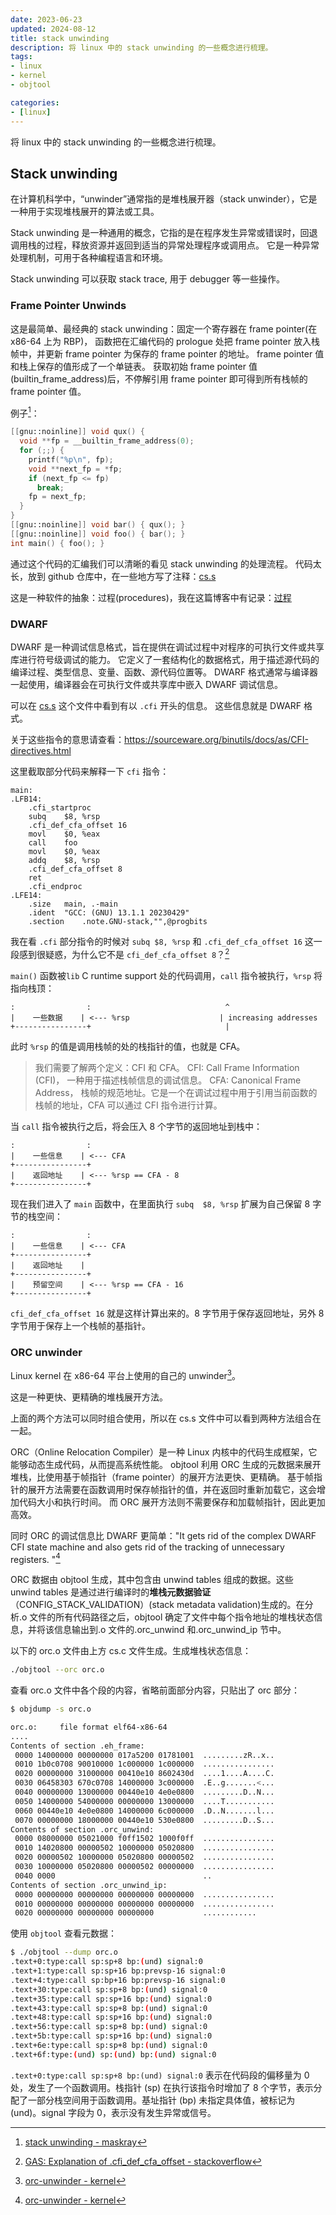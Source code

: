 ```yaml
---
date: 2023-06-23
updated: 2024-08-12
title: stack unwinding
description: 将 linux 中的 stack unwinding 的一些概念进行梳理。
tags:
- linux
- kernel
- objtool

categories:
- [linux]
---
```


将 linux 中的 stack unwinding 的一些概念进行梳理。

## Stack unwinding

在计算机科学中，“unwinder”通常指的是堆栈展开器（stack unwinder），它是一种用于实现堆栈展开的算法或工具。

Stack unwinding 是一种通用的概念，它指的是在程序发生异常或错误时，回退调用栈的过程，释放资源并返回到适当的异常处理程序或调用点。
它是一种异常处理机制，可用于各种编程语言和环境。

Stack unwinding 可以获取 stack trace, 用于 debugger 等一些操作。

### Frame Pointer Unwinds

这是最简单、最经典的 stack unwinding：固定一个寄存器在 frame pointer(在 x86-64 上为 RBP)，
函数把在汇编代码的 prologue 处把 frame pointer 放入栈帧中，并更新 frame pointer 为保存的 frame pointer 的地址。 frame pointer 值和栈上保存的值形成了一个单链表。
获取初始 frame pointer 值(builtin_frame_address)后，不停解引用 frame pointer 即可得到所有栈帧的 frame pointer 值。

例子[^1]：

```c
[[gnu::noinline]] void qux() {
  void **fp = __builtin_frame_address(0);
  for (;;) {
    printf("%p\n", fp);
    void **next_fp = *fp;
    if (next_fp <= fp)
      break;
    fp = next_fp;
  }
}
[[gnu::noinline]] void bar() { qux(); }
[[gnu::noinline]] void foo() { bar(); }
int main() { foo(); }
```

通过这个代码的汇编我们可以清晰的看见 stack unwinding 的处理流程。
代码太长，放到 github 仓库中，在一些地方写了注释：[cs.s](https://github.com/Xunop/notes/blob/main/linux/stack_unwinding/cs.s)

这是一种软件的抽象：过程(procedures)，我在这篇博客中有记录：[过程](https://blog.fooo.in/2023/06/23/CS/cs-procedure)

### DWARF

DWARF 是一种调试信息格式，旨在提供在调试过程中对程序的可执行文件或共享库进行符号级调试的能力。
它定义了一套结构化的数据格式，用于描述源代码的编译过程、类型信息、变量、函数、源代码位置等。
DWARF 格式通常与编译器一起使用，编译器会在可执行文件或共享库中嵌入 DWARF 调试信息。

可以在 [cs.s](https://github.com/Xunop/notes/blob/main/linux/stack_unwinding/cs.s) 这个文件中看到有以 `.cfi` 开头的信息。
这些信息就是 DWARF 格式。

关于这些指令的意思请查看：https://sourceware.org/binutils/docs/as/CFI-directives.html

这里截取部分代码来解释一下 `cfi` 指令：

```assembly
main:
.LFB14:
	.cfi_startproc
	subq	$8, %rsp
	.cfi_def_cfa_offset 16
	movl	$0, %eax
	call	foo
	movl	$0, %eax
	addq	$8, %rsp
	.cfi_def_cfa_offset 8
	ret
	.cfi_endproc
.LFE14:
	.size	main, .-main
	.ident	"GCC: (GNU) 13.1.1 20230429"
	.section	.note.GNU-stack,"",@progbits
```

我在看 `.cfi` 部分指令的时候对 `subq $8, %rsp` 和 `.cfi_def_cfa_offset 16` 这一段感到很疑惑，为什么它不是 `cfi_def_cfa_offset 8`？[^2]

`main()` 函数被`lib` C runtime support 处的代码调用，`call` 指令被执行，`%rsp` 将指向栈顶：

```
:                :                              ^
|    一些数据    | <--- %rsp                    | increasing addresses
+----------------+                              |
```

此时 `%rsp` 的值是调用栈帧的处的栈指针的值，也就是 CFA。

> 我们需要了解两个定义：CFI 和 CFA。
> CFI: Call Frame Information (CFI)， 一种用于描述栈帧信息的调试信息。
> CFA: Canonical Frame Address， 栈帧的规范地址。它是一个在调试过程中用于引用当前函数的栈帧的地址，CFA 可以通过 CFI 指令进行计算。

当 `call` 指令被执行之后，将会压入 8 个字节的返回地址到栈中：

```
:                :
|    一些信息    | <--- CFA
+----------------+
|    返回地址    | <--- %rsp == CFA - 8
+----------------+
```

现在我们进入了 `main` 函数中，在里面执行 `subq	$8, %rsp` 扩展为自己保留 8 字节的栈空间：

```
:                :
|    一些信息    | <--- CFA
+----------------+
|    返回地址    |
+----------------+
|    预留空间    | <--- %rsp == CFA - 16
+----------------+
```

`cfi_def_cfa_offset 16` 就是这样计算出来的。8 字节用于保存返回地址，另外 8 字节用于保存上一个栈帧的基指针。

### ORC unwinder

Linux kernel 在 x86-64 平台上使用的自己的 unwinder[^3]。

这是一种更快、更精确的堆栈展开方法。

上面的两个方法可以同时组合使用，所以在 cs.s 文件中可以看到两种方法组合在一起。

ORC（Online Relocation Compiler）是一种 Linux 内核中的代码生成框架，它能够动态生成代码，从而提高系统性能。
objtool 利用 ORC 生成的元数据来展开堆栈，比使用基于帧指针（frame pointer）的展开方法更快、更精确。
基于帧指针的展开方法需要在函数调用时保存帧指针的值，并在返回时重新加载它，这会增加代码大小和执行时间。
而 ORC 展开方法则不需要保存和加载帧指针，因此更加高效。

同时 ORC 的调试信息比 DWARF 更简单："It gets rid of the complex DWARF CFI state machine and also gets rid of the tracking of unnecessary registers. "[^3]

ORC 数据由 objtool 生成，其中包含由 unwind tables 组成的数据。这些 unwind tables 是通过进行编译时的**堆栈元数据验证**（CONFIG_STACK_VALIDATION）(stack metadata validation)生成的。在分析.o 文件的所有代码路径之后，objtool 确定了文件中每个指令地址的堆栈状态信息，并将该信息输出到.o 文件的.orc_unwind 和.orc_unwind_ip 节中。

以下的 orc.o 文件由上方 cs.c 文件生成。生成堆栈状态信息：

```bash
./objtool --orc orc.o
```

查看 orc.o 文件中各个段的内容，省略前面部分内容，只贴出了 orc 部分：

```bash
$ objdump -s orc.o

orc.o:     file format elf64-x86-64
....
Contents of section .eh_frame:
 0000 14000000 00000000 017a5200 01781001  .........zR..x..
 0010 1b0c0708 90010000 1c000000 1c000000  ................
 0020 00000000 31000000 00410e10 8602430d  ....1....A....C.
 0030 06458303 670c0708 14000000 3c000000  .E..g.......<...
 0040 00000000 13000000 00440e10 4e0e0800  .........D..N...
 0050 14000000 54000000 00000000 13000000  ....T...........
 0060 00440e10 4e0e0800 14000000 6c000000  .D..N.......l...
 0070 00000000 18000000 00440e10 530e0800  .........D..S...
Contents of section .orc_unwind:
 0000 08000000 05021000 f0ff1502 1000f0ff  ................
 0010 14020800 00000502 10000000 05020800  ................
 0020 00000502 10000000 05020800 00000502  ................
 0030 10000000 05020800 00000502 00000000  ................
 0040 0000                                 ..
Contents of section .orc_unwind_ip:
 0000 00000000 00000000 00000000 00000000  ................
 0010 00000000 00000000 00000000 00000000  ................
 0020 00000000 00000000 00000000           ............
```

使用 `objtool` 查看元数据：

```bash
$ ./objtool --dump orc.o
.text+0:type:call sp:sp+8 bp:(und) signal:0
.text+1:type:call sp:sp+16 bp:prevsp-16 signal:0
.text+4:type:call sp:bp+16 bp:prevsp-16 signal:0
.text+30:type:call sp:sp+8 bp:(und) signal:0
.text+35:type:call sp:sp+16 bp:(und) signal:0
.text+43:type:call sp:sp+8 bp:(und) signal:0
.text+48:type:call sp:sp+16 bp:(und) signal:0
.text+56:type:call sp:sp+8 bp:(und) signal:0
.text+5b:type:call sp:sp+16 bp:(und) signal:0
.text+6e:type:call sp:sp+8 bp:(und) signal:0
.text+6f:type:(und) sp:(und) bp:(und) signal:0
```

`.text+0:type:call sp:sp+8 bp:(und) signal:0` 表示在代码段的偏移量为 0 处，发生了一个函数调用。栈指针 (sp) 在执行该指令时增加了 8 个字节，表示分配了一部分栈空间用于函数调用。基址指针 (bp) 未指定具体值，被标记为 (und)。signal 字段为 0，表示没有发生异常或信号。

[^1]: [stack unwinding - maskray](https://maskray.me/blog/2020-11-08-stack-unwinding)
[^2]: [GAS: Explanation of .cfi_def_cfa_offset - stackoverflow](https://stackoverflow.com/questions/7534420/gas-explanation-of-cfi-def-cfa-offset)
[^3]: [orc-unwinder - kernel](https://www.kernel.org/doc/html/next/x86/orc-unwinder.html)

